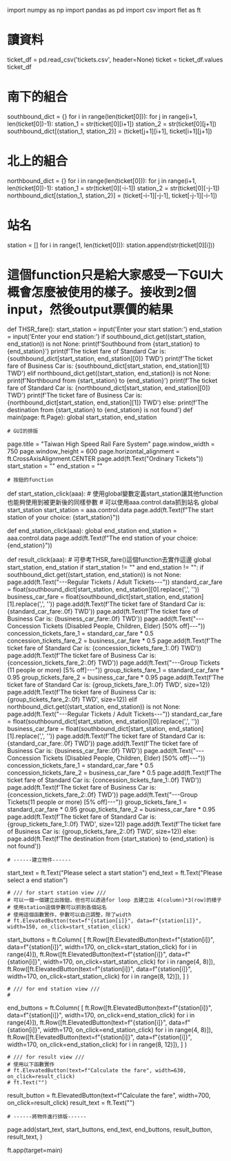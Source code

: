 import numpy as np
import pandas as pd
import csv
import flet as ft
# 讀資料

ticket_df = pd.read_csv('tickets.csv', header=None)
ticket = ticket_df.values
ticket_df
# 南下的組合

southbound_dict = {}
for i in range(len(ticket[0])):
    for j in range(i+1, len(ticket[0])-1):
        station_1 = str(ticket[0][i+1])
        station_2 = str(ticket[0][j+1])
        southbound_dict[(station_1, station_2)] = (ticket[j+1][i+1], ticket[i+1][j+1])
# 北上的組合

northbound_dict = {}
for i in range(len(ticket[0])):
    for j in range(i+1, len(ticket[0])-1):
        station_1 = str(ticket[0][-i-1])
        station_2 = str(ticket[0][-j-1])
        northbound_dict[(station_1, station_2)] = (ticket[-i-1][-j-1], ticket[-j-1][-i-1])
# 站名

station = []
for i in range(1, len(ticket[0])):
    station.append(str(ticket[0][i]))
# 這個function只是給大家感受一下GUI大概會怎麼被使用的樣子。接收到2個input，然後output票價的結果

def THSR_fare():
    start_station = input('Enter your start station:')
    end_station = input('Enter your end station:')
    if southbound_dict.get((start_station, end_station)) is not None:
        print(f'Southbound from {start_station} to {end_station}')
        print(f'The ticket fare of Standard Car is: {southbound_dict[start_station, end_station][0]} TWD')
        print(f'The ticket fare of Business Car is: {southbound_dict[start_station, end_station][1]} TWD')
    elif northbound_dict.get((start_station, end_station)) is not None:
        print(f'Northbound from {start_station} to {end_station}')
        print(f'The ticket fare of Standard Car is: {northbound_dict[start_station, end_station][0]} TWD')
        print(f'The ticket fare of Business Car is: {northbound_dict[start_station, end_station][1]} TWD')
    else:
        print(f'The destination from {start_station} to {end_station} is not found')
def main(page: ft.Page):
    global start_station, end_station

    # GUI的排版
   page.title = "Taiwan High Speed Rail Fare System"
    page.window_width = 750
    page.window_height = 600
    page.horizontal_alignment = ft.CrossAxisAlignment.CENTER
    page.add(ft.Text("Ordinary Tickets"))
    start_station = ""
    end_station = ""

    # 按鈕的function
   def start_station_click(aaa):
        # 使用global變數定義start_station讓其他function也能夠使用到被更新後的同樣參數
        # 可以使用aaa.control.data抓到站名
        global start_station
        start_station = aaa.control.data
        page.add(ft.Text(f"The start station of your choice: {start_station}"))
    
   def end_station_click(aaa):
        global end_station
        end_station = aaa.control.data
        page.add(ft.Text(f"The end station of your choice: {end_station}"))
    
   def result_click(aaa):
        # 可參考THSR_fare()這個function去實作這邊 
        global start_station, end_station
        if start_station != "" and end_station != "":
            if southbound_dict.get((start_station, end_station)) is not None:
                page.add(ft.Text("---Regular Tickets / Adult Tickets---"))
                standard_car_fare = float(southbound_dict[start_station, end_station][0].replace(',', ''))
                business_car_fare = float(southbound_dict[start_station, end_station][1].replace(',', ''))
                page.add(ft.Text(f'The ticket fare of Standard Car is: {standard_car_fare:.0f} TWD'))
                page.add(ft.Text(f'The ticket fare of Business Car is: {business_car_fare:.0f} TWD'))
                page.add(ft.Text("---Concession Tickets (Disabled People, Children, Elder) [50% off]---"))
                concession_tickets_fare_1 = standard_car_fare * 0.5
                concession_tickets_fare_2 = business_car_fare * 0.5
                page.add(ft.Text(f'The ticket fare of Standard Car is: {concession_tickets_fare_1:.0f} TWD'))
                page.add(ft.Text(f'The ticket fare of Business Car is: {concession_tickets_fare_2:.0f} TWD'))
                page.add(ft.Text("---Group Tickets (11 people or more) [5% off]---"))
                group_tickets_fare_1 = standard_car_fare * 0.95
                group_tickets_fare_2 = business_car_fare * 0.95
                page.add(ft.Text(f'The ticket fare of Standard Car is: {group_tickets_fare_1:.0f} TWD', size=12))
                page.add(ft.Text(f'The ticket fare of Business Car is: {group_tickets_fare_2:.0f} TWD', size=12))
            elif northbound_dict.get((start_station, end_station)) is not None:
                page.add(ft.Text("---Regular Tickets / Adult Tickets---"))
                standard_car_fare = float(southbound_dict[start_station, end_station][0].replace(',', ''))
                business_car_fare = float(southbound_dict[start_station, end_station][1].replace(',', ''))
                page.add(ft.Text(f'The ticket fare of Standard Car is: {standard_car_fare:.0f} TWD'))
                page.add(ft.Text(f'The ticket fare of Business Car is: {business_car_fare:.0f} TWD'))
                page.add(ft.Text("---Concession Tickets (Disabled People, Children, Elder) [50% off]---"))
                concession_tickets_fare_1 = standard_car_fare * 0.5
                concession_tickets_fare_2 = business_car_fare * 0.5
                page.add(ft.Text(f'The ticket fare of Standard Car is: {concession_tickets_fare_1:.0f} TWD'))
                page.add(ft.Text(f'The ticket fare of Business Car is: {concession_tickets_fare_2:.0f} TWD'))
                page.add(ft.Text("---Group Tickets(11 people or more) [5% off]---"))
                group_tickets_fare_1 = standard_car_fare * 0.95
                group_tickets_fare_2 = business_car_fare * 0.95
                page.add(ft.Text(f'The ticket fare of Standard Car is: {group_tickets_fare_1:.0f} TWD', size=12))
                page.add(ft.Text(f'The ticket fare of Business Car is: {group_tickets_fare_2:.0f} TWD', size=12))
            else:
                page.add(ft.Text(f'The destination from {start_station} to {end_station} is not found'))

    # ------建立物件------
   start_text = ft.Text("Please select a start station")
    end_text = ft.Text("Please select a end station")
    
    # /// for start station view ///
    # 可以一個一個建立出按鈕，但也可以透過for loop 去建立出 4(column)*3(row)的樣子
    # 使用station這個參數可以抓到各個站名
    # 使用這個函數實作，參數可以自己調整，除了width
    # ft.ElevatedButton(text=f"{station[i]}", data=f"{station[i]}", width=150, on_click=start_station_click)
   start_buttons = ft.Column(
    [
        ft.Row([ft.ElevatedButton(text=f"{station[i]}", data=f"{station[i]}", width=170, on_click=start_station_click)
                for i in range(4)]),
        ft.Row([ft.ElevatedButton(text=f"{station[i]}", data=f"{station[i]}", width=170, on_click=start_station_click)
                for i in range(4, 8)]),
        ft.Row([ft.ElevatedButton(text=f"{station[i]}", data=f"{station[i]}", width=170, on_click=start_station_click)
                for i in range(8, 12)]),
    ]
    )
    
    # /// for end station view ///
    #
   end_buttons = ft.Column(
    [
        ft.Row([ft.ElevatedButton(text=f"{station[i]}", data=f"{station[i]}", width=170, on_click=end_station_click)
                for i in range(4)]),
        ft.Row([ft.ElevatedButton(text=f"{station[i]}", data=f"{station[i]}", width=170, on_click=end_station_click)
                for i in range(4, 8)]),
        ft.Row([ft.ElevatedButton(text=f"{station[i]}", data=f"{station[i]}", width=170, on_click=end_station_click)
                for i in range(8, 12)]),
    ]
    )
    
    # /// for result view ///
    # 使用以下函數實作
    # ft.ElevatedButton(text=f"Calculate the fare", width=630, on_click=result_click)
    # ft.Text("")
   result_button = ft.ElevatedButton(text=f"Calculate the fare", width=700, on_click=result_click)
    result_text = ft.Text("")

    # ------將物件進行排版------
   page.add(start_text,
            start_buttons,
            end_text,
            end_buttons,
            result_button,
            result_text,
            )

ft.app(target=main)
